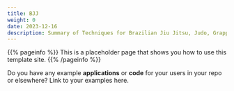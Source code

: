 ```yaml
---
title: BJJ
weight: 0
date: 2023-12-16
description: Summary of Techniques for Brazilian Jiu Jitsu, Judo, Grappling, ... etc.
---
```


{{% pageinfo %}}
This is a placeholder page that shows you how to use this template site.
{{% /pageinfo %}}

Do you have any example **applications** or **code** for your users in your repo
or elsewhere? Link to your examples here.
